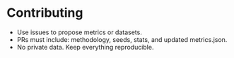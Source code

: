 # Contributing
- Use issues to propose metrics or datasets.
- PRs must include: methodology, seeds, stats, and updated metrics.json.
- No private data. Keep everything reproducible.
